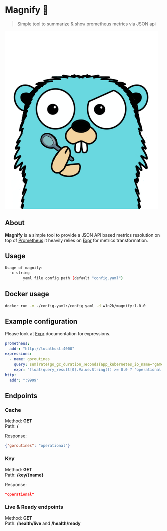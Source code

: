 # Magnify 🔎
> Simple tool to summarize & show prometheus metrics via JSON api

![logo](logo.png)

## About
**Magnify** is a simple tool to provide a JSON API based metrics resolution on top of [Prometheus](https://prometheus.io/) it heavily relies on [Expr](https://expr-lang.org/docs/getting-started) for metrics transformation.

## Usage
```bash
Usage of magnify:
  -c string
        yaml file config path (default "config.yaml")
```

## Docker usage 
```bash
docker run -v ./config.yaml:/config.yaml -d w1n2k/magnify:1.0.0 
```

## Example configuration
Please look at [Expr](https://expr-lang.org/docs/getting-started) documentation for expressions.

```yaml
prometheus:
  addr: "http://localhost:4000"
expressions:
  - name: goroutines
    query: sum(rate(go_gc_duration_seconds{app_kubernetes_io_name="game-server"}[5m])) by (service)
    expr: "float(query_result[0].Value.String()) >= 0.0 ? 'operational': 'error'"
http:
  addr: ":9999"
```

## Endpoints

### Cache
Method: **GET**  
Path: **/**  

Response:
```json
{"goroutines": "operational"}
```

### Key
Method: **GET**  
Path: **/key/{name}**  

Response:
```json
"operational"
```

### Live & Ready endpoints
Method: **GET**  
Path: **/health/live** and **/health/ready**  